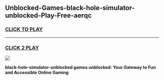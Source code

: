 
## Unblocked-Games-black-hole-simulator-unblocked-Play-Free-aerqc
<h3>
<a href="https://premium76.site?title=black-hole-simulator-unblocked&ref=21A">CLICK TO PLAY</a></h3>
<hr>

<h3>
<a href="https://premium76.site?title=black-hole-simulator-unblocked&ref=21A">CLICK 2 PLAY</a>
  
</h3>

<a href="https://premium76.site?title=black-hole-simulator-unblocked&ref=21A"><img src="https://clearcache.store/games.png"></a>


**black-hole-simulator-unblocked games unblocked: Your Gateway to Fun and Accessible Online Gaming**
